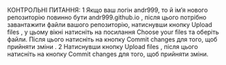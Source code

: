 КОНТРОЛЬНІ ПИТАННЯ:
1 Якщо ваш логін andr999, то й ім’я нового репозиторію повинно бути andr999.github.io , після цього потрібно завантажити файли вашого репозиторію, натиснувши кнопку Upload files , у цьому вікні натисніть на посилання Choose your files та оберіть файли. Після цього натисніть на кнопку Commit changes для того, щоб прийняти зміни .
2 Натиснувши кнопку Upload files , після цього натисніть на кнопку Commit changes для того, щоб прийняти зміни.
